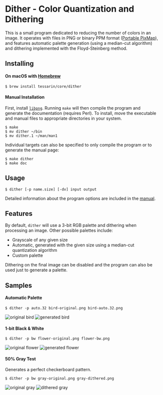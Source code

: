 # Dither - Color Quantization and Dithering

This is a small program dedicated to reducing the number of colors in an
image. It operates with files in PNG or binary PPM format ([Portable
PixMap][ppm]), and features automatic palette generation (using a median-cut
algorithm) and dithering implemented with the Floyd-Steinberg method.

## Installing

#### On macOS with [Homebrew][brw]

    $ brew install tessarin/core/dither

#### Manual Installation

First, install [`libpng`][lpg]. Running `make` will then compile the program
and generate the documentation (requires Perl). To install, move the
executable and manual files to appropriate directories in your system.

    $ make
    $ mv dither ~/bin
    $ mv dither.1 ~/man/man1

Individual targets can also be specified to only compile the program or to
generate the manual page:

    $ make dither
    $ make doc

## Usage

    $ dither [-p name.size] [-dv] input output

Detailed information about the program options are included in the
[manual][man].

## Features

By default, `dither` will use a 3-bit RGB palette and dithering when
processing an image. Other possible palettes include:

 - Grayscale of any given size
 - Automatic, generated with the given size using a median-cut quantization
   algorithm
 - Custom palette

Dithering on the final image can be disabled and the program can also be used
just to generate a palette.

## Samples

#### Automatic Palette

    $ dither -p auto.32 bird-original.png bird-auto.32.png

![original bird](samples/bird-original.png)
![generated bird](samples/bird-auto.32.png)

#### 1-bit Black & White

    $ dither -p bw flower-original.png flower-bw.png

![original flower](samples/flower-original.png)
![generated flower](samples/flower-bw.png)

#### 50% Gray Test

Generates a perfect checkerboard pattern.

    $ dither -p bw gray-original.png gray-dithered.png

![original gray](samples/gray-original.png)
![dithered gray](samples/gray-dithered.png)

 [ppm]: https://en.wikipedia.org/wiki/Netpbm_format
 [brw]: https://brew.sh
 [lpg]: http://www.libpng.org/pub/png/libpng.html
 [man]: dither.pod
